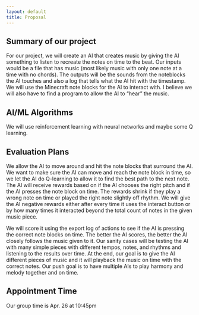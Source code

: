 ```yaml
---
layout: default
title: Proposal
---
```


## Summary of our project
For our project, we will create an AI that creates music by giving the AI something to listen to recreate the notes on time to the beat. Our inputs would be a file that has music (most likely music with only one note at a time with no chords). The outputs will be the sounds from the noteblocks the AI touches and also a log that tells what the AI hit with the timestamp. We will use the Minecraft note blocks for the AI to interact with. I believe we will also have to find a program to allow the AI to “hear” the music.

## AI/ML Algorithms
We will use reinforcement learning with neural networks and maybe some Q learning.

## Evaluation Plans
We allow the AI to move around and hit the note blocks that surround the AI. We want to make sure the AI can move and reach the note block in time, so we let the AI do Q-learning to allow it to find the best path to the next note. The AI will receive rewards based on if the AI chooses the right pitch and if the AI presses the note block on time. The rewards shrink if they play a wrong note on time or played the right note slightly off rhythm. We will give the AI negative rewards either after every time it uses the interact button or by how many times it interacted beyond the total count of notes in the given music piece. 

We will score it using the export log of actions to see if the AI is pressing the correct note blocks on time. The better the AI scores, the better the AI closely follows the music given to it. Our sanity cases will be testing the AI with many simple pieces with different tempos, notes, and rhythms and listening to the results over time. At the end, our goal is to give the AI different pieces of music and it will playback the music on time with the correct notes. Our push goal is to have multiple AIs to play harmony and melody together and on time.

## Appointment Time
Our group time is Apr. 26 at 10:45pm
